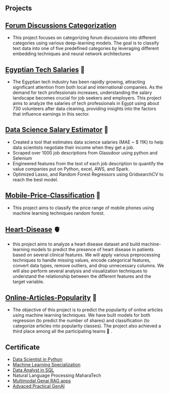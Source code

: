 ## Projects

## [Forum Discussions Categorization](https://github.com/Mohamed28112003/Forum-Discussions-Categorization.git)
- This project focuses on categorizing forum discussions into different categories using various deep-learning models. The goal is to classify text data into one of five predefined categories by leveraging different embedding techniques and neural network architectures
## [Egyptian Tech Salaries](https://github.com/Mohamed28112003/Egyptian_Tech_Salary_2024) 💸
- The Egyptian tech industry has been rapidly growing, attracting significant attention from both local and international companies. As the demand for tech professionals increases, understanding the salary landscape becomes crucial for job seekers and employers. This project aims to analyze the salaries of tech professionals in Egypt using about 730 volunteers after data cleaning, providing insights into the factors that influence earnings in this sector.
## [Data Science Salary Estimator](https://github.com/Mohamed28112003/Ds_Salary_Project) 💸
- Created a tool that estimates data science salaries (MAE ~ $ 11K) to help data scientists negotiate their income when they get a job.
- Scraped over 1000 job descriptions from Glassdoor using python and Selenium
- Engineered features from the text of each job description to quantify the value companies put on Python, excel, AWS, and Spark.
- Optimized Lasso, and Random Forest Regressors using GridsearchCV to reach the best model.
## [Mobile-Price-Classification](https://github.com/Mohamed28112003/Mobile-Price-Classification/tree/main) 📵
- This project aims to classify the price range of mobile phones using machine learning techniques random forest.
## [Heart-Disease](https://github.com/Mohamed28112003/Heart-Disease/tree/main) 🫀
- this project aims to analyze a heart disease dataset and build machine-learning models to predict the presence of heart disease in patients based on several clinical features. We will apply various preprocessing   techniques to handle missing values, encode categorical features, convert data types, remove outliers, and drop unnecessary columns. We will also perform several analysis and visualization techniques to understand the relationship between the different features and the target variable.
## [Online-Articles-Popularity](https://github.com/Mohamed28112003/Online-Articles-Popularity/tree/master) :page_with_curl:
- The objective of this project is to predict the popularity of online articles using machine learning techniques. We have built models for both regression (to predict the number of shares) and classification (to categorize articles into popularity classes). The project also achieved a third place among all the participating teams :3rd_place_medal: .
  
## Certificate
- [Data Scientist in Python](https://www.datacamp.com/statement-of-accomplishment/track/0536c6e9bcec85bd82f21d8d559a647cdc78a580?raw=1)
- [Machine Learning Specialization](https://www.coursera.org/account/accomplishments/specialization/certificate/3Q9XJJL5G6EJ) 
- [Data Analyst in SQL](https://www.datacamp.com/statement-of-accomplishment/track/945c5aee61fa8c61dfd16b3eff7e1055aea3dea5?raw=1)
- Natural Language Processing MaharaTech
- [Multimodal Genai RAG apps](https://www.udemy.com/certificate/UC-005b0ed4-3d0f-4f40-8679-58f223ae0f1a/)
- [Advaced Practical GenAI](https://www.udemy.com/certificate/UC-d634e664-8e79-4f1b-813a-0a28e057422f/)


